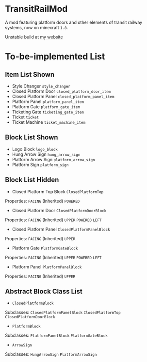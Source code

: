 TransitRailMod
==============

A mod featuring platform doors and other elements of transit railway systems, now on minecraft `1.8`.

Unstable build at [my website](https://cth451.tk/transitrailmod-updates)

To-be-implemented List
======================

Item List Shown
---------------
* Style Changer `style_changer`
* Closed Platform Door `closed_platform_door_item`
* Closed Platform Panel `closed_platform_panel_item`
* Platform Panel `platform_panel_item`
* Platform Gate `platform_gate_item`
* Ticketing Gate `ticketing_gate_item`
* Ticket `ticket`
* Ticket Machine `ticket_machine_item`

Block List Shown
----------------
* Logo Block `logo_block`
* Hung Arrow Sign `hung_arrow_sign`
* Platform Arrow Sign `platform_arrow_sign`
* Platform Sign `platform_sign`

Block List Hidden
-----------------
* Closed Platform Top Block `ClosedPlatformTop`

Properties: `FACING` (Inherited) `POWERED`

* Closed Platform Door `ClosedPlatformDoorBlock`

Properties: `FACING` (Inherited) `UPPER` `POWERED` `LEFT`

* Closed Platform Panel `ClosedPlatformPanelBlock`

Properties: `FACING` (Inherited) `UPPER`

* Platform Gate `PlatformGateBlock`

Properties: `FACING` (Inherited) `UPPER` `POWERED` `LEFT`

* Platform Panel `PlatformPanelBlock`

Properties: `FACING` (Inherited) `UPPER`

Abstract Block Class List
-------------------------
* `ClosedPlatformBlock`

Subclasses: `ClosedPlatformPanelBlock` `ClosedPlatformTop` `ClosedPlatformDoorBlock`

* `PlatformBlock`

Subclasses: `PlatformPanelBlock` `PlatformGateBlock`

* `ArrowSign`

Subclasses: `HungArrowSign` `PlatformArrowSign`
